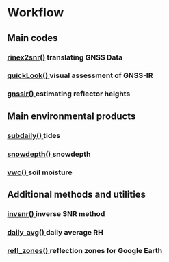 # Workflow
## Main codes 
### [rinex2snr()](https://gnssrefl.readthedocs.io/en/latest/pages/rinex2snr.html) translating GNSS Data 
### [quickLook() ](https://gnssrefl.readthedocs.io/en/latest/pages/quickLook.html) visual assessment of GNSS-IR
### [gnssir() ](https://gnssrefl.readthedocs.io/en/latest/pages/gnssir.html) estimating reflector heights

## Main environmental products
### [subdaily() ](https://gnssrefl.readthedocs.io/en/latest/pages/README_subdaily.html) tides 
### [snowdepth() ](https://gnssrefl.readthedocs.io/en/latest/pages/README_snowdepth.html) snowdepth
### [vwc() ](https://gnssrefl.readthedocs.io/en/latest/pages/README_vwc.html) soil moisture

## Additional methods and utilities
### [invsnr() ](https://gnssrefl.readthedocs.io/en/latest/pages/README_invsnr.html) inverse SNR method 
### [daily_avg() ](https://gnssrefl.readthedocs.io/en/latest/pages/README_dailyavg.html) daily average RH
### [refl_zones() ](https://gnssrefl.readthedocs.io/en/latest/pages/utilities.html) reflection zones for Google Earth

